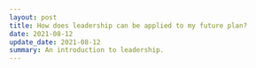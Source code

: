 ```yaml
---
layout: post
title: How does leadership can be applied to my future plan?
date: 2021-08-12
update_date: 2021-08-12
summary: An introduction to leadership.
---
```



